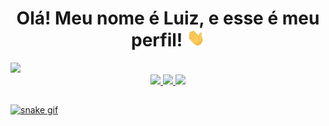<h1 align="center">Olá! Meu nome é Luiz, e esse é meu perfil! <img src="https://raw.githubusercontent.com/Luuuizff/Luuuizff/main/master/Assets/Hi.gif" width="29px"> </h1>

<img src="https://github.com/Luuuizff/Luuuizff/blob/main/master/Assets/githubTeste.png"/>

<div align="center">
  <a href="https://www.youtube.com/watch?v=dQw4w9WgXcQ">
  <img height="180em" src="https://github-readme-stats.vercel.app/api?username=luuuizff&show_icons=true&theme=radical&include_all_commits=true&count_private=true"/>
  <img height="180em" src="https://github-readme-stats.vercel.app/api/top-langs/?username=rafaballerini&layout=compact&langs_count=7&theme=radical"/>
  <img width="49%" src="https://github-readme-streak-stats.herokuapp.com/?user=luuuizff&theme=radical" />
</div>
  
<!--
 Themes: https://github.com/anuraghazra/github-readme-stats/blob/master/themes/README.md
-->

##
  
![snake gif](https://github.com/luuuizff/luuuizff/blob/output/github-contribution-grid-snake.gif)
